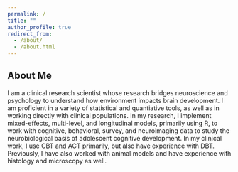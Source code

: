 ```yaml
---
permalink: /
title: ""
author_profile: true
redirect_from: 
  - /about/
  - /about.html
---
```

## About Me 

I am a clinical research scientist whose research bridges neuroscience and psychology to understand how environment impacts brain development. I am proficient in a variety of statistical and quantiative tools, as well as in working directly with clinical populations. In my research, I implement mixed-effects, multi-level, and longitudinal models, primarily using R, to work with cognitive, behavioral, survey, and neuroimaging data to study the neurobiological basis of adolescent cognitive development. In my clinical work, I use CBT and ACT primarily, but also have experience with DBT. Previously, I have also worked with animal models and have experience with histology and microscopy as well.


